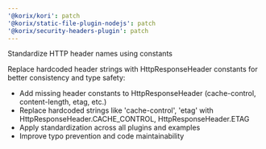 ```yaml
---
'@korix/kori': patch
'@korix/static-file-plugin-nodejs': patch
'@korix/security-headers-plugin': patch
---
```


Standardize HTTP header names using constants

Replace hardcoded header strings with HttpResponseHeader constants for better consistency and type safety:

- Add missing header constants to HttpResponseHeader (cache-control, content-length, etag, etc.)
- Replace hardcoded strings like 'cache-control', 'etag' with HttpResponseHeader.CACHE_CONTROL, HttpResponseHeader.ETAG
- Apply standardization across all plugins and examples
- Improve typo prevention and code maintainability
